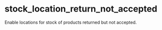# stock_location_return_not_accepted
Enable locations for stock of products returned but not accepted.
